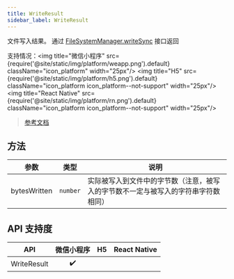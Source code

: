 ```yaml
---
title: WriteResult
sidebar_label: WriteResult
---
```


文件写入结果。 通过 [FileSystemManager.writeSync](./FileSystemManager#writesync) 接口返回

支持情况：<img title="微信小程序" src={require('@site/static/img/platform/weapp.png').default} className="icon_platform" width="25px"/> <img title="H5" src={require('@site/static/img/platform/h5.png').default} className="icon_platform icon_platform--not-support" width="25px"/> <img title="React Native" src={require('@site/static/img/platform/rn.png').default} className="icon_platform icon_platform--not-support" width="25px"/>

> [参考文档](https://developers.weixin.qq.com/miniprogram/dev/api/file/WriteResult.html)

## 方法

| 参数 | 类型 | 说明 |
| --- | --- | --- |
| bytesWritten | `number` | 实际被写入到文件中的字节数（注意，被写入的字节数不一定与被写入的字符串字符数相同） |

## API 支持度

| API | 微信小程序 | H5 | React Native |
| :---: | :---: | :---: | :---: |
| WriteResult | ✔️ |  |  |
